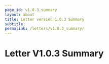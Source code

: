 ```yaml
---
page_id: v1.0.3_summary
layout: about
title: Letter version 1.0.3 Summary
subtitle: 
permalink: /letters/v1.0.3_summary/
---
```


# Letter V1.0.3 Summary